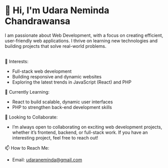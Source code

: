 <h1>👋 Hi, I'm Udara Neminda Chandrawansa </h1>
I am passionate about Web Development, with a focus on creating efficient, user-friendly web applications. I thrive on learning new technologies and building projects that solve real-world problems. <br></br>

👀 Interests: <br>
- Full-stack web development
- Building responsive and dynamic websites
- Exploring the latest trends in JavaScript (React) and PHP
  
🌱 Currently Learning: <br>
- React to build scalable, dynamic user interfaces
- PHP to strengthen back-end development skills <br>

💼 Looking to Collaborate: <br>
- I’m always open to collaborating on exciting web development projects, whether it’s frontend, backend, or full-stack work. If you have an interesting project, feel free to reach out!

📫 How to Reach Me: <br>
- Email: udaraneminda@gmail.com
